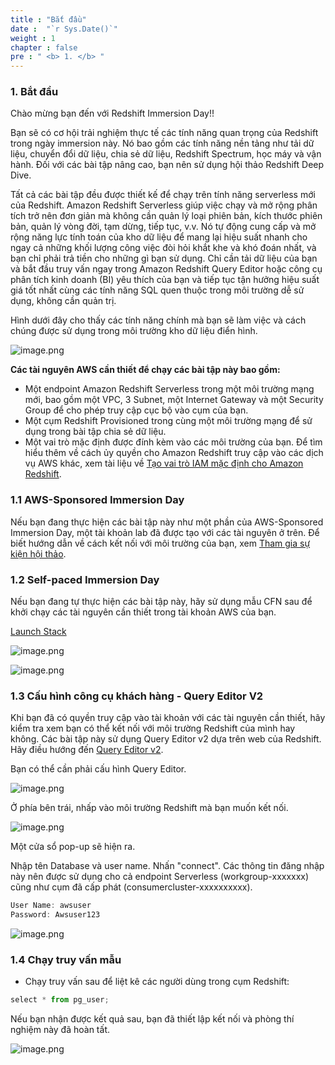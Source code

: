 ```yaml
---
title : "Bắt đầu"
date :  "`r Sys.Date()`" 
weight : 1 
chapter : false
pre : " <b> 1. </b> "
---
```


### **1. Bắt đầu**

Chào mừng bạn đến với Redshift Immersion Day!!

Bạn sẽ có cơ hội trải nghiệm thực tế các tính năng quan trọng của Redshift trong ngày immersion này. Nó bao gồm các tính năng nền tảng như tải dữ liệu, chuyển đổi dữ liệu, chia sẻ dữ liệu, Redshift Spectrum, học máy và vận hành. Đối với các bài tập nâng cao, bạn nên sử dụng hội thảo Redshift Deep Dive.

Tất cả các bài tập đều được thiết kế để chạy trên tính năng serverless mới của Redshift. Amazon Redshift Serverless giúp việc chạy và mở rộng phân tích trở nên đơn giản mà không cần quản lý loại phiên bản, kích thước phiên bản, quản lý vòng đời, tạm dừng, tiếp tục, v.v. Nó tự động cung cấp và mở rộng năng lực tính toán của kho dữ liệu để mang lại hiệu suất nhanh cho ngay cả những khối lượng công việc đòi hỏi khắt khe và khó đoán nhất, và bạn chỉ phải trả tiền cho những gì bạn sử dụng. Chỉ cần tải dữ liệu của bạn và bắt đầu truy vấn ngay trong Amazon Redshift Query Editor hoặc công cụ phân tích kinh doanh (BI) yêu thích của bạn và tiếp tục tận hưởng hiệu suất giá tốt nhất cùng các tính năng SQL quen thuộc trong môi trường dễ sử dụng, không cần quản trị.

Hình dưới đây cho thấy các tính năng chính mà bạn sẽ làm việc và cách chúng được sử dụng trong môi trường kho dữ liệu điển hình.

![image.png](/images/1/1-111.png)

**Các tài nguyên AWS cần thiết để chạy các bài tập này bao gồm:**

- Một endpoint Amazon Redshift Serverless trong một môi trường mạng mới, bao gồm một VPC, 3 Subnet, một Internet Gateway và một Security Group để cho phép truy cập cục bộ vào cụm của bạn.
- Một cụm Redshift Provisioned trong cùng một môi trường mạng để sử dụng trong bài tập chia sẻ dữ liệu.
- Một vai trò mặc định được đính kèm vào các môi trường của bạn. Để tìm hiểu thêm về cách ủy quyền cho Amazon Redshift truy cập vào các dịch vụ AWS khác, xem tài liệu về [Tạo vai trò IAM mặc định cho Amazon Redshift](https://docs.aws.amazon.com/redshift/latest/mgmt/default-iam-role.html).

### **1.1 AWS-Sponsored Immersion Day**

Nếu bạn đang thực hiện các bài tập này như một phần của AWS-Sponsored Immersion Day, một tài khoản lab đã được tạo với các tài nguyên ở trên. Để biết hướng dẫn về cách kết nối với môi trường của bạn, xem [Tham gia sự kiện hội thảo](https://catalog.us-east-1.prod.workshops.aws/workshops/9f29cdba-66c0-445e-8cbb-28a092cb5ba7/en-US/lab0).


### **1.2 Self-paced Immersion Day**
Nếu bạn đang tự thực hiện các bài tập này, hãy sử dụng mẫu CFN sau để khởi chạy các tài nguyên cần thiết trong tài khoản AWS của bạn.

[Launch Stack](https://console.aws.amazon.com/cloudformation/home?#/stacks/new?stackName=RedshiftImmersionLab&templateURL=https://s3-us-west-2.amazonaws.com/redshift-immersionday-labs/immersionserverless.yaml)


![image.png](/images/1/1-2.png)

![image.png](/images/1/1-31.png)

### **1.3 Cấu hình công cụ khách hàng - Query Editor V2**

Khi bạn đã có quyền truy cập vào tài khoản với các tài nguyên cần thiết, hãy kiểm tra xem bạn có thể kết nối với môi trường Redshift của mình hay không. Các bài tập này sử dụng Query Editor v2 dựa trên web của Redshift. Hãy điều hướng đến [Query Editor v2](https://ap-southeast-1.console.aws.amazon.com/sqlworkbench/home?region=ap-southeast-1#/client).

Bạn có thể cần phải cấu hình Query Editor.

![image.png](/images/1/1-4.png)

Ở phía bên trái, nhấp vào môi trường Redshift mà bạn muốn kết nối.

![image.png](/images/1/1-5.png)

Một cửa sổ pop-up sẽ hiện ra.

Nhập tên Database và user name. Nhấn "connect". Các thông tin đăng nhập này nên được sử dụng cho cả endpoint Serverless (workgroup-xxxxxxx) cũng như cụm đã cấp phát (consumercluster-xxxxxxxxxx).

```jsx
User Name: awsuser  
Password: Awsuser123
```
![image.png](/images/1/1-6.png)

### **1.4 Chạy truy vấn mẫu**

- Chạy truy vấn sau để liệt kê các người dùng trong cụm Redshift:

```jsx
select * from pg_user;
```

Nếu bạn nhận được kết quả sau, bạn đã thiết lập kết nối và phòng thí nghiệm này đã hoàn tất.

![image.png](/images/1/1-7.png)
